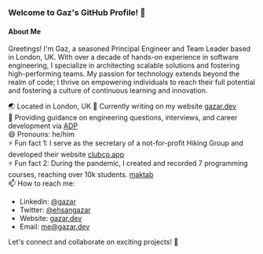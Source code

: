 ### Welcome to Gaz's GitHub Profile! 👋

#### About Me
Greetings! I'm Gaz, a seasoned Principal Engineer and Team Leader based in London, UK. With over a decade of hands-on experience in software engineering, I specialize in architecting scalable solutions and fostering high-performing teams. My passion for technology extends beyond the realm of code; I thrive on empowering individuals to reach their full potential and fostering a culture of continuous learning and innovation.

🌏 Located in London, UK
🔭 Currently writing on my website [gazar.dev](https://gazar.dev) <br />
💬 Providing guidance on engineering questions, interviews, and career development via [ADP](https://adplist.org/mentors/ehsan-gazar) <br />
😄 Pronouns: he/him <br />
⚡ Fun fact 1: I serve as the secretary of a not-for-profit Hiking Group and developed their website [clubcp.app](https://clubcp.app) <br />
⚡ Fun fact 2: During the pandemic, I created and recorded 7 programming courses, reaching over 10k students. [maktab](https://maktabkhooneh.org/teacher/ehsan-gazar/) <br />
📫 How to reach me: <br />
   - Linkedin: [@gazar](https://www.linkedin.com/in/gazar/)
   - Twitter: [@ehsangazar](https://twitter.com/ehsangazar)
   - Website: [gazar.dev](https://gazar.dev/)
   - Email: me@gazar.dev

Let's connect and collaborate on exciting projects! 🚀
